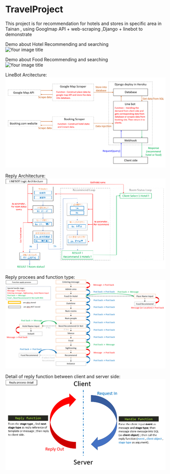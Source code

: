 # TravelProject
This project is for recommendation for hotels and stores in specific area in Tainan , using Googlmap API + web-scraping ,Django + linebot to demonstrate  

Demo about Hotel Recommending and searching  
<img src="https://github.com/nightted/TravelProject/blob/master/demo2.gif" alt="Your image title" width="250"/>

Demo about Food Recommending and searching  
<img src="https://github.com/nightted/TravelProject/blob/master/demo1.gif" alt="Your image title" width="250"/>

LineBot Arcitecture:
![image](https://github.com/nightted/TravelProject/blob/master/structure.png)

Reply Architecture:
![image](https://github.com/nightted/TravelProject/blob/master/line%20bot%20logic.png)

Reply procees and function type:
![image](https://github.com/nightted/TravelProject/blob/master/function%20apply%20process.png)

Detail of reply function between client and server side:
![image](https://github.com/nightted/TravelProject/blob/master/client%20server.png)

